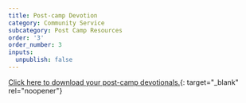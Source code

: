 ```yaml
---
title: Post-camp Devotion
category: Community Service
subcategory: Post Camp Resources
order: '3'
order_number: 3
inputs:
  unpublish: false
---
```


[Click here to download your post-camp devotionals.](https://groupcares-my.sharepoint.com/:f:/g/personal/admin_groupcares_org/EtaeXQkdvBdGuLCo8zBvN5UBCv2X-6or6coJtDlqumW6aA?e=BPTC4o){: target="_blank" rel="noopener"}​​​​​​
